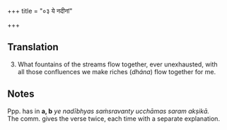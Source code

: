 +++
title = "०३ ये नदीनां"

+++
## Translation
 3. What fountains of the streams flow together, ever unexhausted, with  
all those confluences we make riches (*dhána*) flow together for me.

## Notes
Ppp. has in **a, b** *ye nadībhyas saṁsravanty ucchāmas saram akṣikā.*  
The comm. gives the verse twice, each time with a separate explanation.
